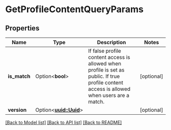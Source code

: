 # GetProfileContentQueryParams

## Properties

Name | Type | Description | Notes
------------ | ------------- | ------------- | -------------
**is_match** | Option<**bool**> | If false profile content access is allowed when profile is set as public. If true profile content access is allowed when users are a match. | [optional]
**version** | Option<[**uuid::Uuid**](uuid::Uuid.md)> |  | [optional]

[[Back to Model list]](../README.md#documentation-for-models) [[Back to API list]](../README.md#documentation-for-api-endpoints) [[Back to README]](../README.md)


